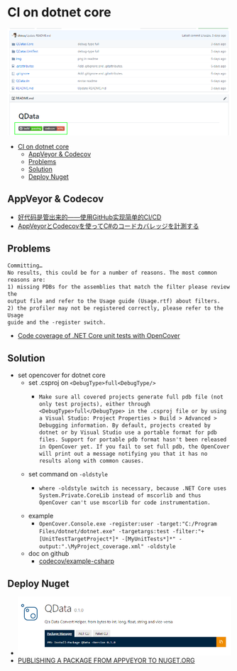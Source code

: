 # CI on dotnet core



![](./img/qdata.png)

- [CI on dotnet core](#ci-on-dotnet-core)
    - [AppVeyor & Codecov](#appveyor--codecov)
    - [Problems](#problems)
    - [Solution](#solution)
    - [Deploy Nuget](#deploy-nuget)



## AppVeyor & Codecov
- [好代码是管出来的——使用GitHub实现简单的CI/CD](https://mp.weixin.qq.com/s/1mXkOhy_WANC1MDil3XIjA)
- [AppVeyorとCodecovを使ってC#のコードカバレッジを計測する](https://yoshinorin.net/2016/09/21/appveyor-codecov-csharp/)


## Problems

    Committing…
    No results, this could be for a number of reasons. The most common reasons are:
    1) missing PDBs for the assemblies that match the filter please review the
    output file and refer to the Usage guide (Usage.rtf) about filters.
    2) the profiler may not be registered correctly, please refer to the Usage
    guide and the -register switch.


- [Code coverage of .NET Core unit tests with OpenCover](https://automationrhapsody.com/code-coverage-net-core-unit-tests-opencover/)

## Solution
- set opencover for dotnet core
    - set .csproj on `<DebugType>full<DebugType/>`
        -     Make sure all covered projects generate full pdb file (not only test projects), either through <DebugType>full</DebugType> in the .csproj file or by using a Visual Studio: Project Properties > Build > Advanced > Debugging information. By default, projects created by dotnet or by Visual Studio use a portable format for pdb files. Support for portable pdb format hasn't been released in OpenCover yet. If you fail to set full pdb, the OpenCover will print out a message notifying you that it has no results along with common causes.

    - set command on `-oldstyle`
        -     where -oldstyle switch is necessary, because .NET Core uses System.Private.CoreLib instead of mscorlib and thus OpenCover can't use mscorlib for code instrumentation.
    - example
        - `OpenCover.Console.exe -register:user -target:"C:/Program Files/dotnet/dotnet.exe" -targetargs:test -filter:"+[UnitTestTargetProject*]* -[MyUnitTests*]*" -output:".\MyProject_coverage.xml" -oldstyle`
    - doc on github
        - [codecov/example-csharp](https://github.com/codecov/example-csharp#net-core-project)



## Deploy Nuget
- ![](./img/qdata_nuget.png)
- [PUBLISHING A PACKAGE FROM APPVEYOR TO NUGET.ORG](https://www.thomaslevesque.com/2016/04/20/publishing-a-package-from-appveyor-to-nuget-org/)
